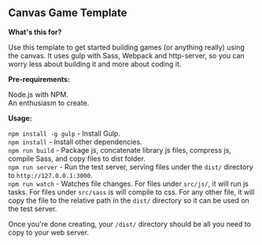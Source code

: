 ## Canvas Game Template

__What's this for?__

Use this template to get started building games (or anything really) using the canvas. It uses
gulp with Sass, Webpack and http-server, so you can worry less about building
it and more about coding it.

__Pre-requirements:__  

Node.js with NPM.  
An enthusiasm to create.

__Usage:__

`npm install -g gulp` - Install Gulp.  
`npm install` - Install other dependencies.  
`npm run build` - Package js, concatenate library js files, compress js,
compile Sass, and copy files to dist folder.  
`npm run server` - Run the test server, serving files under the `dist/`
directory to `http://127.0.0.1:3000`.  
`npm run watch` - Watches file changes. For files under `src/js/`, it will
run js tasks. For files under `src/sass` is will compile to css. For any
other file, it will copy the file to the relative path in the `dist/` directory
so it can be used on the test server.

Once you're done creating, your `/dist/` directory should be all you need
to copy to your web server.